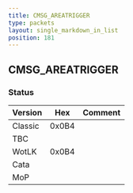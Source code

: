 ```yaml
---
title: CMSG_AREATRIGGER
type: packets
layout: single_markdown_in_list
position: 181
---
```


## CMSG_AREATRIGGER

### Status

Version    | Hex        | Comment
---------- | ---------- | ---------- 
Classic    | 0x0B4      | 
TBC        |            | 
WotLK      | 0x0B4      | 
Cata       |            | 
MoP        |            | 